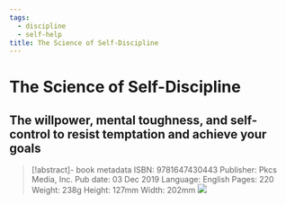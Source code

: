 ```yaml
---
tags:
  - discipline
  - self-help
title: The Science of Self-Discipline
---
```


# The Science of Self-Discipline

## The willpower, mental toughness, and self-control to resist temptation and achieve your goals

>[!abstract]- book metadata
ISBN: 9781647430443
Publisher: Pkcs Media, Inc.
Pub date: 03 Dec 2019
Language: English
Pages: 220
Weight: 238g
Height: 127mm
Width: 202mm
![](https://blackwells.co.uk/jacket/500x500/9781647430443.webp)
